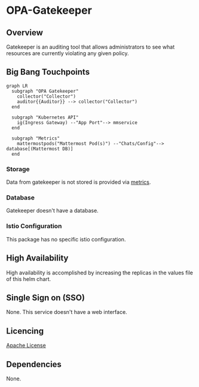 # OPA-Gatekeeper

## Overview

Gatekeeper is an auditing tool that allows administrators to see what resources are currently violating any given policy.

## Big Bang Touchpoints

```mermaid
graph LR
  subgraph "OPA Gatekeeper"
    collector("Collector")
    auditor{{Auditor}} --> collector("Collector")
  end      

  subgraph "Kubernetes API"
    ig(Ingress Gateway) --"App Port"--> mmservice
  end

  subgraph "Metrics"
    mattermostpods("Mattermost Pod(s)") --"Chats/Config"--> database[(Mattermost DB)]
  end
```

### Storage

Data from gatekeeper is not stored is provided via [metrics](https://open-policy-agent.github.io/gatekeeper/website/docs/metrics/).

### Database

Gatekeeper doesn't have a database.

### Istio Configuration

This package has no specific istio configuration.

## High Availability

High availability is accomplished by increasing the replicas in the values file of this helm chart.

## Single Sign on (SSO)

None. This service doesn't have a web interface.

## Licencing

[Apache License](https://github.com/open-policy-agent/gatekeeper/blob/master/LICENSE)

## Dependencies

None.
